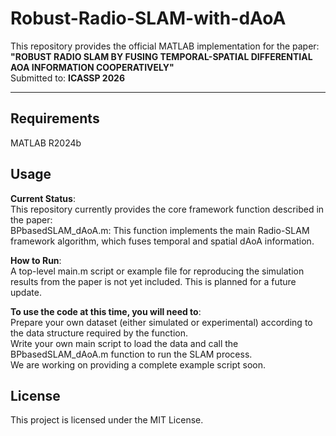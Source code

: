 # Robust-Radio-SLAM-with-dAoA

This repository provides the official MATLAB implementation for the paper: \
**"ROBUST RADIO SLAM BY FUSING TEMPORAL-SPATIAL DIFFERENTIAL AOA INFORMATION COOPERATIVELY"** \
Submitted to: **ICASSP 2026**


---

## Requirements
MATLAB R2024b

## Usage

**Current Status**:\
This repository currently provides the core framework function described in the paper:\
BPbasedSLAM_dAoA.m: This function implements the main Radio-SLAM framework algorithm, which fuses temporal and spatial dAoA information.

**How to Run**:\
A top-level main.m script or example file for reproducing the simulation results from the paper is not yet included. This is planned for a future update.

**To use the code at this time, you will need to**:\
Prepare your own dataset (either simulated or experimental) according to the data structure required by the function.\
Write your own main script to load the data and call the BPbasedSLAM_dAoA.m function to run the SLAM process.\
We are working on providing a complete example script soon.

## License
This project is licensed under the MIT License.

